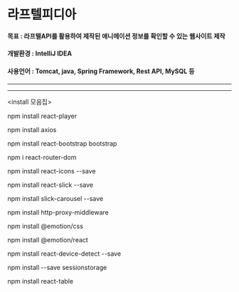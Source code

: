 <h1>라프텔피디아</h1>

<h4> 목표 : 라프텔API를 활용하여 제작된 애니메이션 정보를 확인할 수 있는 웹사이트 제작 </h4>
<h4> 개발환경 : IntelliJ IDEA </h4>
<h4> 사용언어 : Tomcat, java, Spring Framework, Rest API, MySQL 등 </h4>

<hr/>



<hr/>

<install 모음집>
  
npm install react-player

npm install axios

npm install react-bootstrap bootstrap

npm i react-router-dom

npm install react-icons --save 

npm install react-slick --save

npm install slick-carousel --save

npm install http-proxy-middleware

npm install @emotion/css

npm install @emotion/react

npm install react-device-detect --save

npm install --save sessionstorage

npm install react-table

